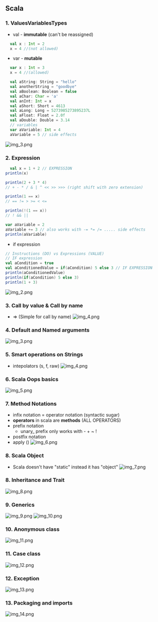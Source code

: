 
## Scala
### 1. ValuesVariablesTypes

- val - **immutable** (can't be reassigned)
```scala
  val x : Int = 2
  x = 4 //(not allowed)
```

- var - **mutable**
```scala
  var x : Int = 3
  x = 4 //(allowed)
```

```scala
  val aString: String = "hello"
  val anotherString = "goodbye"
  val aBoolean: Boolean = false
  val aChar: Char = 'a'
  val anInt: Int = x
  val aShort: Short = 4613
  val aLong: Long = 5273985273895237L
  val aFloat: Float = 2.0f
  val aDouble: Double = 3.14
  // variables
  var aVariable: Int = 4  
  aVariable = 5 // side effects
```

![img_3.png](img.png)

### 2. Expression

```Scala
  val x = 1 + 2 // EXPRESSION
println(x)

println(2 + 3 * 4)
// + - * / & | ^ << >> >>> (right shift with zero extension)

println(1 == x)
// == != > >= < <=

println(!(1 == x))
// ! && ||

var aVariable = 2
aVariable += 3 // also works with -= *= /= ..... side effects
println(aVariable)
```
- if expression
```Scala
// Instructions (DO) vs Expressions (VALUE)
// IF expression
val aCondition = true
val aConditionedValue = if(aCondition) 5 else 3 // IF EXPRESSION
println(aConditionedValue)
println(if(aCondition) 5 else 3)
println(1 + 3)

```
![img_2.png](img_1.png)

### 3. Call by value & Call by name

- => (Simple for call by name)
![img_4.png](img_2.png)

### 4. Default and Named arguments
![img_3.png](img_3.png)

### 5. Smart operations on Strings
- intepolators (s, f, raw)
![img_4.png](img_4.png)

### 6. Scala Oops basics
![img_5.png](img_5.png)

### 7. Method Notations 

- infix notation = operator notation (syntactic sugar)
- **operators** in scala are **methods** (ALL OPERATORS)
- prefix notation
  - unary_ prefix only works with - + ~ !
- postfix notation
- apply ()
![img_6.png](img_6.png)

### 8. Scala Object
- Scala doesn't have "static" instead it has "object"
![img_7.png](img_7.png)

### 8. Inheritance and Trait
![img_8.png](img_8.png)

### 9. Generics
![img_9.png](img_9.png)
![img_10.png](img_10.png)

### 10. Anonymous class
![img_11.png](img_11.png)

### 11. Case class
![img_12.png](img_12.png)

### 12. Exception
![img_13.png](img_13.png)

### 13. Packaging and imports
![img_14.png](img_14.png)